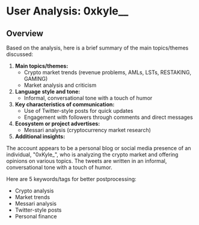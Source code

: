 # User Analysis: 0xkyle__

## Overview

Based on the analysis, here is a brief summary of the main topics/themes discussed:

1. **Main topics/themes:**
	* Crypto market trends (revenue problems, AMLs, LSTs, RESTAKING, GAMING)
	* Market analysis and criticism
2. **Language style and tone:**
	* Informal, conversational tone with a touch of humor
3. **Key characteristics of communication:**
	* Use of Twitter-style posts for quick updates
	* Engagement with followers through comments and direct messages
4. **Ecosystem or project advertises:**
	* Messari analysis (cryptocurrency market research)
5. **Additional insights:**

The account appears to be a personal blog or social media presence of an individual, "0xKyle_", who is analyzing the crypto market and offering opinions on various topics. The tweets are written in an informal, conversational tone with a touch of humor.

Here are 5 keywords/tags for better postprocessing:

* Crypto analysis
* Market trends
* Messari analysis
* Twitter-style posts
* Personal finance